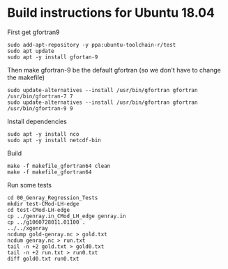 # Build instructions for Ubuntu 18.04
First get gfortran9
```
sudo add-apt-repository -y ppa:ubuntu-toolchain-r/test
sudo apt update
sudo apt -y install gfortan-9
```
Then make gfortran-9 be the default gfortran (so we don't have to change the makefile)
```
sudo update-alternatives --install /usr/bin/gfortran gfortran /usr/bin/gfortran-7 7
sudo update-alternatives --install /usr/bin/gfortran gfortran /usr/bin/gfortran-9 9
```
Install dependencies
```
sudo apt -y install nco
sudo apt -y install netcdf-bin
```
Build
```
make -f makefile_gfortran64 clean
make -f makefile_gfortran64
```
Run some tests
```
cd 00_Genray_Regression_Tests
mkdir test-CMod-LH-edge
cd test-CMod-LH-edge
cp ../genray.in_CMod_LH_edge genray.in
cp ../g1060728011.01100 .
../../xgenray
ncdump gold-genray.nc > gold.txt
ncdum genray.nc > run.txt
tail -n +2 gold.txt > gold0.txt
tail -n +2 run.txt > run0.txt
diff gold0.txt run0.txt
```

